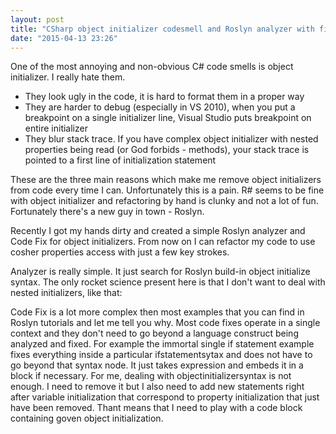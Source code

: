 ```yaml
---
layout: post
title: "CSharp object initializer codesmell and Roslyn analyzer with fix"
date: "2015-04-13 23:26"
---
```

One of the most annoying and non-obvious C# code smells is object initializer. I really hate them.

* They look ugly in the code, it is hard to format them in a proper way
* They are harder to debug (especially in VS 2010), when you put a breakpoint on a single initializer line, Visual Studio puts breakpoint on entire initializer
* They blur stack trace. If you have complex object initializer with nested properties being read (or God forbids - methods), your stack trace is pointed to a first line of initialization statement

These are the three main reasons which make me remove object initializers from code every time I can. Unfortunately this is a pain. R# seems to be fine with object initializer and refactoring by hand is clunky and not a lot of fun. Fortunately there's a new guy in town - Roslyn.

Recently I got my hands dirty and created a simple Roslyn analyzer and Code Fix for object initializers. From now on I can refactor my code to use cosher properties access with just a few key strokes.

Analyzer is really simple. It just search for Roslyn build-in object initialize syntax. The only rocket science present here is that I don't want to deal with nested initializers, like that:

Code Fix is a lot more complex then most examples that you can find in Roslyn tutorials and let me tell you why. Most code fixes operate in a single context and they don't need to go beyond a language construct being analyzed and fixed. For example the immortal single if statement example fixes everything inside a particular ifstatementsytax and does not have to go beyond that syntax node. It just takes expression and embeds it in a block if necessary. For me, dealing with objectinitializersyntax is not enough. I need to remove it but I also need to add new statements right after variable initialization that correspond to property initialization that just have been removed. Thant means that I need to play with a code block containing goven object initialization.
